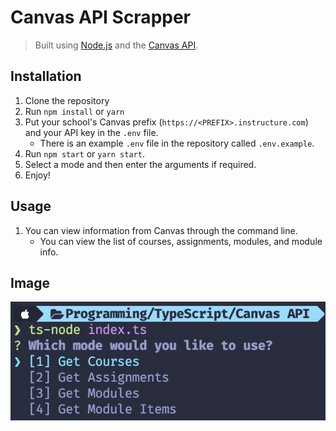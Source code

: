 # **Canvas API Scrapper**

> Built using [Node.js](https://nodejs.org/) and the [Canvas API](https://canvas.instructure.com/doc/api/).

## **Installation**

1. Clone the repository
2. Run `npm install` or `yarn`
3. Put your school's Canvas prefix (`https://<PREFIX>.instructure.com`) and your API key in the `.env` file.
   * There is an example `.env` file in the repository called `.env.example`.
4. Run `npm start` or `yarn start`.
5. Select a mode and then enter the arguments if required.
6. Enjoy!

## **Usage**

1. You can view information from Canvas through the command line.
   * You can view the list of courses, assignments, modules, and module info.

## **Image**

![Example Image](2022-03-18-08-09-38.png)
